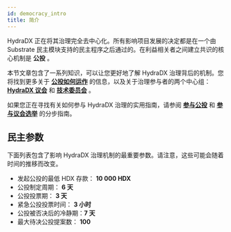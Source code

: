 ```yaml
---
id: democracy_intro
title: 简介
---
```


HydraDX 正在将其治理完全去中心化。所有影响项目发展的决定都是在一个由 Substrate 民主模块支持的民主程序之后通过的。在利益相关者之间建立共识的核心机制是 **公投** 。

本节文章包含了一系列知识，可以让您更好地了解 HydraDX 治理背后的机制。您将找到更多关于 **[公投如何运作](/democracy_referenda)** 的信息，以及关于治理参与者的两个中心组： **[HydraDX 议会](/democracy_council)** 和 **[技术委员会](/democracy_technical_committee)** 。

如果您正在寻找有关如何参与 HydraDX 治理的实用指南，请参阅 **[参与公投](/participate_in_referenda)** 和 **[参与议会选举](/participate_in_council_elections)** 的分步指南。 

## 民主参数
下面列表包含了影响 HydraDX 治理机制的最重要参数。请注意，这些可能会随着时间的推移而改变。

* 发起公投的最低 HDX 存款： **10 000 HDX**
* 公投制定周期： **6 天**
* 公投投票期： **3 天**
* 紧急公投投票时间： **3 小时**
* 公投被否决后的冷静期：**7 天** 
* 最大待决公投提案数： **100**
